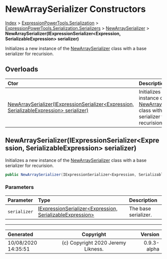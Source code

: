 ﻿# NewArraySerializer Constructors

[Index](../index.md) > [ExpressionPowerTools.Serialization](ExpressionPowerTools.Serialization.a.md) > [ExpressionPowerTools.Serialization.Serializers](ExpressionPowerTools.Serialization.Serializers.n.md) > [NewArraySerializer](ExpressionPowerTools.Serialization.Serializers.NewArraySerializer.cs.md) > **NewArraySerializer(IExpressionSerializer&lt;Expression, SerializableExpression> serializer)**

Initializes a new instance of the [NewArraySerializer](ExpressionPowerTools.Serialization.Serializers.NewArraySerializer.cs.md) class with a
            base serializer for recurision.

## Overloads

| Ctor | Description |
| :-- | :-- |
| [NewArraySerializer(IExpressionSerializer&lt;Expression, SerializableExpression> serializer)](#newarrayserializeriexpressionserializerexpression-serializableexpression-serializer) | Initializes a new instance of the [NewArraySerializer](ExpressionPowerTools.Serialization.Serializers.NewArraySerializer.cs.md) class with a            base serializer for recurision. |

## NewArraySerializer(IExpressionSerializer&lt;Expression, SerializableExpression> serializer)

Initializes a new instance of the [NewArraySerializer](ExpressionPowerTools.Serialization.Serializers.NewArraySerializer.cs.md) class with a
            base serializer for recurision.

```csharp
public NewArraySerializer(IExpressionSerializer<Expression, SerializableExpression> serializer)
```

### Parameters

| Parameter | Type | Description |
| :-- | :-- | :-- |
| `serializer` | [IExpressionSerializer&lt;Expression, SerializableExpression>](ExpressionPowerTools.Serialization.Signatures.IExpressionSerializer`2.i.md) | The base serializer. |



---

| Generated | Copyright | Version |
| :-- | :-: | --: |
| 10/08/2020 14:35:51 | (c) Copyright 2020 Jeremy Likness. | 0.9.3-alpha |
